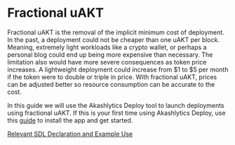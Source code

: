 # Fractional uAKT

Fractional uAKT is the removal of the implicit minimum cost of deployment. In the past, a deployment could not be cheaper than one uAKT per block. Meaning, extremely light workloads like a crypto wallet, or perhaps a personal blog could end up being more expensive than necessary. The limitation also would have more severe consequences as token price increases. A lightweight deployment could increase from $1 to $5 per month if the token were to double or triple in price. With fractional uAKT, prices can be adjusted better so resource consumption can be accurate to the cost.

In this guide we will use the Akashlytics Deploy tool to launch deployments using fractional uAKT.  If this is your first time using Akashlytics Deploy, use this [guide](../../guides/deploy.md) to install the app and get started.

[Relevant SDL Declaration and Example Use](relevant-sdl-declaration-and-example-use.md)

